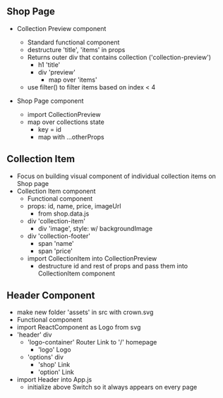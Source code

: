 ## Shop Page

- Collection Preview component
    - Standard functional component
    - destructure 'title', 'items' in props
    - Returns outer div that contains collection ('collection-preview')
        - h1 'title'
        - div 'preview'
            - map over 'items'
    - use filter() to filter items based on index < 4

- Shop Page component
    - import CollectionPreview
    - map over collections state
        - key = id
        - map with ...otherProps

## Collection Item

- Focus on building visual component of individual collection items on Shop page
- Collection Item component
    - Functional component
    - props: id, name, price, imageUrl
        - from shop.data.js
    - div 'collection-item'
        - div 'image', style: w/ backgroundImage
    - div 'collection-footer'
        - span 'name'
        - span 'price'
    - import CollectionItem into CollectionPreview
        - destructure id and rest of props and pass them into CollectionItem component

## Header Component

- make new folder 'assets' in src with crown.svg
- Functional component
- import ReactComponent as Logo from svg
- 'header' div
    - 'logo-container' Router Link to '/' homepage
        - 'logo' Logo
    - 'options' div
        - 'shop' Link
        - 'option' Link
- import Header into App.js
    - initialize above Switch so it always appears on every page
    
